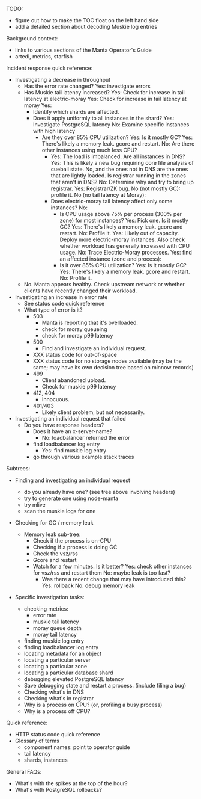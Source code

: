 TODO:
- figure out how to make the TOC float on the left hand side
- add a detailed section about decoding Muskie log entries

Background context:

- links to various sections of the Manta Operator's Guide
- artedi, metrics, starfish

Incident response quick reference:

- Investigating a decrease in throughput
  - Has the error rate changed?
    Yes: investigate errors
  - Has Muskie tail latency increased?
    Yes: Check for increase in tail latency at electric-moray
      Yes: Check for increase in tail latency at moray
        Yes:
	- Identify which shards are affected.
	- Does it apply uniformly to all instances in the shard?
	  Yes: Investigate PostgreSQL latency
	  No: Examine specific instances with high latency
	  - Are they over 85% CPU utilization?
	    Yes: Is it mostly GC?
	      Yes: There's likely a memory leak.  gcore and restart.
	      No: Are there other instances using much less CPU?
	      - Yes: The load is imbalanced.  Are all instances in DNS?
                  Yes: This is likely a new bug requiring core file analysis of
                       cueball state.
                  No, and the ones not in DNS are the ones that are lightly
                  loaded.
                      Is registrar running in the zones that aren't in DNS?
                      No: Determine why and try to bring up registrar.
                      Yes: Registrar/ZK bug.
            No (not mostly GC): profile it.
        No (no tail latency at Moray):
        - Does electric-moray tail latency affect only some instances?
          No:
          - Is CPU usage above 75% per process (300% per zone) for most
            instances?
            Yes: Pick one.  Is it mostly GC?
	      Yes: There's likely a memory leak.  gcore and restart.
              No:  Profile it.
            Yes: Likely out of capacity.  Deploy more electric-moray instances.
                 Also check whether workload has generally increased with CPU
                 usage.
            No: Trace Electric-Moray processes.
          Yes: find an affected instance (zone and process):
          - Is it over 85% CPU utilization?
            Yes: Is it mostly GC?
	      Yes: There's likely a memory leak.  gcore and restart.
              No:  Profile it.
  - No.  Manta appears healthy.  Check upstream network or whether clients have
    recently changed their workload.
- Investigating an increase in error rate
  - See status code quick reference
  - What type of error is it?
    - 503
      - Manta is reporting that it's overloaded.
      - check for moray queueing
      - check for moray p99 latency
    - 500
      - Find and investigate an individual request.
    - XXX status code for out-of-space
    - XXX status code for no storage nodes available (may be the same; may have
      its own decision tree based on minnow records)
    - 499
      - Client abandoned upload.
      - Check for muskie p99 latency
    - 412, 404
      - Innocuous.
    - 401/403
      - Likely client problem, but not necessarily.
- Investigating an individual request that failed
  - Do you have response headers?
    - Does it have an x-server-name?
      - No: loadbalancer returned the error
	- find loadbalancer log entry
      - Yes: find muskie log entry
	- go through various example stack traces

Subtrees:
- Finding and investigating an individual request
    - do you already have one? (see tree above involving headers)
    - try to generate one using node-manta
    - try mlive
    - scan the muskie logs for one
- Checking for GC / memory leak
  - Memory leak sub-tree:
    - Check if the process is on-CPU
    - Checking if a process is doing GC
    - Check the vsz/rss
    - Gcore and restart
    - Watch for a few minutes.  Is it better?
      Yes: check other instances for vsz/rss and restart them
      No: maybe leak is too fast?
      - Was there a recent change that may have introduced this?
        Yes: rollback
        No: debug memory leak

- Specific investigation tasks:
  - checking metrics:
    - error rate
    - muskie tail latency
    - moray queue depth
    - moray tail latency
  - finding muskie log entry
  - finding loadbalancer log entry
  - locating metadata for an object
  - locating a particular server
  - locating a particular zone
  - locating a particular database shard
  - debugging elevated PostgreSQL latency
  - Save debugging state and restart a process. (include filing a bug)
  - Checking what's in DNS
  - Checking what's in registrar
  - Why is a process on CPU? (or, profiling a busy process)
  - Why is a process off CPU?

Quick reference:
- HTTP status code quick reference
- Glossary of terms
  - component names: point to operator guide
  - tail latency
  - shards, instances

General FAQs:
- What's with the spikes at the top of the hour?
- What's with PostgreSQL rollbacks?

